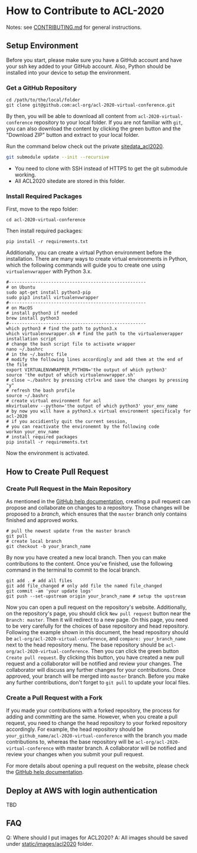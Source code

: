 # How to Contribute to ACL-2020

Notes: see [CONTRIBUTING.md](./CONTRIBUTING.md) for general instructions.

## Setup Environment

Before you start, please make sure you have a GitHub account and have your ssh key added to your GitHub account. Also, Python should be installed into your device to setup the environment.

### Get a GitHub Repository

```shell
cd /path/to/the/local/folder
git clone git@github.com:acl-org/acl-2020-virtual-conference.git
```

By then, you will be able to download all content from ```acl-2020-virtual-conference``` repository to your local folder. If you are  not familiar with ```git```, you can also download the content by clicking the green button and the "Download ZIP" button and extract to your local folder.

Run the command below check out the private [sitedata_acl2020](https://github.com/acl-org/acl-2020-virtual-conference-sitedata).

```bash
git submodule update --init --recursive
```

* You need to clone with SSH instead of HTTPS to get the git submodule working.
* All ACL2020 sitedate are stored in this folder.



### Install Required Packages

First, move to the repo folder:

```shell
cd acl-2020-virtual-conference
```

Then install required packages:

``` shell
pip install -r requirements.txt
```

Additionally, you can create a virtual Python environment before the installation. There are many ways to create virtual environments in Python, which the following commands will guide you to create one using ```virtualenvwrapper``` with Python 3.x.

```shell
#----------------------------------------------------
# on Ubuntu
sudo apt-get install python3-pip
sudo pip3 install virtualenvwrapper
#----------------------------------------------------
# on MacOS
# install python3 if needed
brew install python3
#----------------------------------------------------
which python3 # find the path to python3.x
which virtualenvwrapper.sh # find the path to the virtualenverapper installation script
# change the bash script file to activate wrapper
nano ~/.bashrc
# in the ~/.bashrc file
# modify the following lines accordingly and add them at the end of the file
export VIRTUALENVWRAPPER_PYTHON='the output of which python3'
source 'the output of which virtualenvwrapper.sh'
# close ~./bashrc by pressing ctrl+x and save the changes by pressing "y"
# refresh the bash profile
source ~/.bashrc
# create virtual environment for acl
mkvirtualenv --python='the output of which python3' your_env_name
# by now you will have a python3.x virtual environment specificaly for acl-2020
# if you accidiently quit the current session,
# you can reactivate the environemnt by the following code
workon your_env_name
# install required packages
pip install -r requirements.txt
```



Now the environment is activated.



## How to Create Pull Request



### Create Pull Request in the Main Repository



As mentioned in the [GitHub help documentation](https://help.github.com/en/github/collaborating-with-issues-and-pull-requests/creating-a-pull-request), creating a pull request can propose and collaborate on changes to a repository. Those changes will be proposed to a *branch*, which ensures that the ```master``` branch only contains finished and approved works. 



```shell
# pull the newest update from the master branch
git pull
# create local branch
git checkout -b your_branch_name
```

By now you have created a new local branch. Then you can make contributions to the content. Once you've finished, use the following command in the terminal to commit to the local branch.

```shell
git add . # add all files
git add file_changed # only add file the named file_changed
git commit -am 'your update logs'
git push --set-upstream origin your_branch_name # setup the upstream
```

Now you can open a pull request on the repository's website. Additionally, on the repository's page, you should click ```New pull request``` button near the ```Branch: master```. Then it will redirect to a new page. On this page, you need to be very carefully for the choices of base repository and head repository. Following the example shown in this document, the head repository should be ```acl-org/acl-2020-virtual-conference```, and ```compare: your_branch_name``` next to the head repository menu. The base repository should be ```acl-org/acl-2020-virtual-conference```.  Then you can click the green button ```Create pull request```. By clicking this button, you have created a new pull request and a collaborator will be notified and review your changes. The collaborator will discuss any further changes for your contributions. Once approved, your branch will be merged into ```master``` branch. Before you make any further contributions, don't forget to ```git pull``` to update your local files.

### Create a Pull Request with a Fork

If you made your contributions with a forked repository, the process for adding and committing are the same. However, when you create a pull request, you need to change the head repository to your forked repository accordingly. For example, the head repository should be ```your_github_name/acl-2020-virtual-conference``` with the branch you made contributions to, whereas the base repository will be ```acl-org/acl-2020-virtual-conference``` with master branch. A collaborator will be notified and review your changes when you submit your pull request.



For more details about opening a pull request on the website, please check the  [GitHub help documentation](https://help.github.com/en/github/collaborating-with-issues-and-pull-requests/creating-a-pull-request).


## Deploy at AWS with login authentication
TBD



## FAQ

Q: Where should I put images for ACL2020?
A: All images should be saved under [static/images/acl2020](https://github.com/acl-org/acl-2020-virtual-conference/pull/114/files/static/images/acl2020) folder.